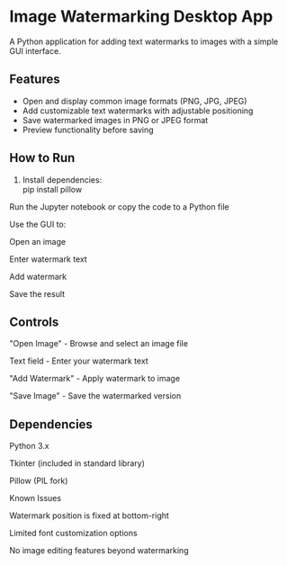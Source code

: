 # Image Watermarking Desktop App  

A Python application for adding text watermarks to images with a simple GUI interface.  

## Features  
- Open and display common image formats (PNG, JPG, JPEG)  
- Add customizable text watermarks with adjustable positioning  
- Save watermarked images in PNG or JPEG format  
- Preview functionality before saving  

## How to Run  
1. Install dependencies:  
   pip install pillow  

Run the Jupyter notebook or copy the code to a Python file

Use the GUI to:

Open an image

Enter watermark text

Add watermark

Save the result

## Controls


"Open Image" - Browse and select an image file

Text field - Enter your watermark text

"Add Watermark" - Apply watermark to image

"Save Image" - Save the watermarked version

## Dependencies

Python 3.x

Tkinter (included in standard library)

Pillow (PIL fork)

Known Issues 

Watermark position is fixed at bottom-right

Limited font customization options

No image editing features beyond watermarking
